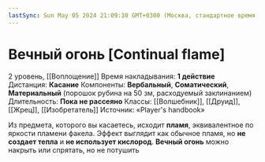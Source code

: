```yaml
---
lastSync: Sun May 05 2024 21:09:30 GMT+0300 (Москва, стандартное время)
---
```

# Вечный огонь [Continual flame]
2 уровень, [[Воплощение]]
Время накладывания: **1 действие**
Дистанция: **Касание**
Компоненты: **Вербальный**, **Соматический**, **Материальный** (порошок рубина на 50 зм, расходуемый заклинанием)
Длительность: **Пока не рассеяно**
Классы: [[Волшебник]], [[Друид]], [[Жрец]], [[Изобретатель]]
Источник: «Player's handbook»

Из предмета, которого вы касаетесь, исходит **пламя**, эквивалентное по яркости пламени факела. Эффект выглядит как обычное пламя, но **не создает тепла** и **не использует кислород**. **Вечный огонь** можно накрыть или спрятать, но не потушить